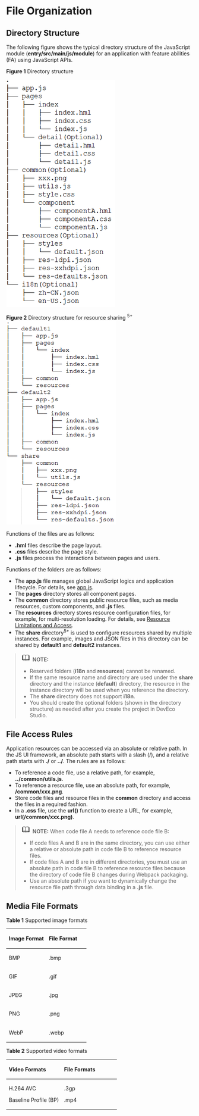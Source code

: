 # File Organization<a name="EN-US_TOPIC_0000001127125012"></a>

## Directory Structure<a name="section119431650182015"></a>

The following figure shows the typical directory structure of the JavaScript module \(**entry/src/main/js/module**\) for an application with feature abilities \(FA\) using JavaScript APIs.

**Figure  1**  Directory structure<a name="fig72881050193012"></a>  


![](figures/unnaming-(1).png)

**Figure  2**  Directory structure for resource sharing  <sup>5+</sup><a name="fig103221917162010"></a>  
![](figures/directory-structure-for-resource-sharing-5+.png "directory-structure-for-resource-sharing-5+")

Functions of the files are as follows:

-   **.hml**  files describe the page layout.
-   **.css**  files describe the page style.
-   **.js**  files process the interactions between pages and users.

Functions of the folders are as follows:

-   The  **app.js**  file manages global JavaScript logics and application lifecycle. For details, see  [app.js](js-framework-js-file.md).
-   The  **pages**  directory stores all component pages.
-   The  **common**  directory stores public resource files, such as media resources, custom components,  and  **.js**  files.
-   The  **resources**  directory stores resource configuration files, for example, for multi-resolution loading. For details, see  [Resource Limitations and Access](js-framework-resource-restriction.md).
-   The  **share**  directory<sup>5+</sup>  is used to configure resources shared by multiple instances. For example, images and JSON files in this directory can be shared by  **default1**  and  **default2**  instances.

>![](../public_sys-resources/icon-note.gif) **NOTE:** 
>-   Reserved folders \(**i18n**  and  **resources**\) cannot be renamed.
>-   If the same resource name and directory are used under the  **share**  directory and the instance \(**default**\) directory, the resource in the instance directory will be used when you reference the directory.
>-   The  **share**  directory does not support  **i18n**.
>-   You should create the optional folders \(shown in the directory structure\) as needed after you create the project in DevEco Studio.

## File Access Rules<a name="section6620355202117"></a>

Application resources can be accessed via an absolute or relative path. In the JS UI framework, an absolute path starts with a slash \(/\), and a relative path starts with  **./**  or  **../**. The rules are as follows:

-   To reference a code file, use a relative path, for example,  **../common/utils.js**.
-   To reference a resource file, use an absolute path, for example,  **/common/xxx.png**.
-   Store code files and resource files in the  **common**  directory and access the files in a required fashion.
-   In a  **.css**  file, use the  **url\(\)**  function to create a URL, for example,  **url\(/common/xxx.png\)**.

>![](../public_sys-resources/icon-note.gif) **NOTE:** 
>When code file A needs to reference code file B:
>-   If code files A and B are in the same directory, you can use either a relative or absolute path in code file B to reference resource files.
>-   If code files A and B are in different directories, you must use an absolute path in code file B to reference resource files because the directory of code file B changes during Webpack packaging.
>-   Use an absolute path if you want to dynamically change the resource file path through data binding in a  **.js**  file.

## Media File Formats<a name="section79731562617"></a>

**Table  1**  Supported image formats

<a name="table59058237819"></a>
<table><thead align="left"><tr id="row890542312811"><th class="cellrowborder" valign="top" width="50%" id="mcps1.2.3.1.1"><p id="p1290662316815"><a name="p1290662316815"></a><a name="p1290662316815"></a>Image Format</p>
</th>
<th class="cellrowborder" valign="top" width="50%" id="mcps1.2.3.1.2"><p id="p12906623088"><a name="p12906623088"></a><a name="p12906623088"></a>File Format</p>
</th>
</tr>
</thead>
<tbody><tr id="row49065231788"><td class="cellrowborder" valign="top" width="50%" headers="mcps1.2.3.1.1 "><p id="p10906112316811"><a name="p10906112316811"></a><a name="p10906112316811"></a>BMP</p>
</td>
<td class="cellrowborder" valign="top" width="50%" headers="mcps1.2.3.1.2 "><p id="p590619232813"><a name="p590619232813"></a><a name="p590619232813"></a>.bmp</p>
</td>
</tr>
<tr id="row1690615234816"><td class="cellrowborder" valign="top" width="50%" headers="mcps1.2.3.1.1 "><p id="p6906122313816"><a name="p6906122313816"></a><a name="p6906122313816"></a>GIF</p>
</td>
<td class="cellrowborder" valign="top" width="50%" headers="mcps1.2.3.1.2 "><p id="p290662317818"><a name="p290662317818"></a><a name="p290662317818"></a>.gif</p>
</td>
</tr>
<tr id="row5906823580"><td class="cellrowborder" valign="top" width="50%" headers="mcps1.2.3.1.1 "><p id="p109061423685"><a name="p109061423685"></a><a name="p109061423685"></a>JPEG</p>
</td>
<td class="cellrowborder" valign="top" width="50%" headers="mcps1.2.3.1.2 "><p id="p109061723488"><a name="p109061723488"></a><a name="p109061723488"></a>.jpg</p>
</td>
</tr>
<tr id="row310155772112"><td class="cellrowborder" valign="top" width="50%" headers="mcps1.2.3.1.1 "><p id="p17101195717217"><a name="p17101195717217"></a><a name="p17101195717217"></a>PNG</p>
</td>
<td class="cellrowborder" valign="top" width="50%" headers="mcps1.2.3.1.2 "><p id="p161021157162120"><a name="p161021157162120"></a><a name="p161021157162120"></a>.png</p>
</td>
</tr>
<tr id="row942813247228"><td class="cellrowborder" valign="top" width="50%" headers="mcps1.2.3.1.1 "><p id="p6428152432218"><a name="p6428152432218"></a><a name="p6428152432218"></a>WebP</p>
</td>
<td class="cellrowborder" valign="top" width="50%" headers="mcps1.2.3.1.2 "><p id="p04281246226"><a name="p04281246226"></a><a name="p04281246226"></a>.webp</p>
</td>
</tr>
</tbody>
</table>

**Table  2**  Supported video formats

<a name="table31310367289"></a>
<table><thead align="left"><tr id="row713736152813"><th class="cellrowborder" valign="top" width="50%" id="mcps1.2.3.1.1"><p id="p11383616283"><a name="p11383616283"></a><a name="p11383616283"></a>Video Formats</p>
</th>
<th class="cellrowborder" valign="top" width="50%" id="mcps1.2.3.1.2"><p id="p91353619287"><a name="p91353619287"></a><a name="p91353619287"></a>File Formats</p>
</th>
</tr>
</thead>
<tbody><tr id="row1613136102817"><td class="cellrowborder" valign="top" width="50%" headers="mcps1.2.3.1.1 "><p id="p1713736192820"><a name="p1713736192820"></a><a name="p1713736192820"></a>H.264 AVC</p>
<p id="p181343620281"><a name="p181343620281"></a><a name="p181343620281"></a>Baseline Profile (BP)</p>
</td>
<td class="cellrowborder" valign="top" width="50%" headers="mcps1.2.3.1.2 "><p id="p1014136162818"><a name="p1014136162818"></a><a name="p1014136162818"></a>.3gp</p>
<p id="p121418360288"><a name="p121418360288"></a><a name="p121418360288"></a>.mp4</p>
</td>
</tr>
</tbody>
</table>

